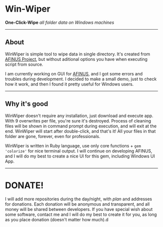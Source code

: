 # Win-Wiper
**One-Click-Wipe** _all folder data on Windows machines_

---

## About

WinWiper is simple tool to wipe data in single directory. It's created from [AFINUS Project](https://github.com/cybersecrs/afinus), but without aditional options you have when executing script from source.  

I am currently working on GUI for [AFINUS](https://github.com/cybersecrs/afinus), and I got some errors and troubles during development.  I decided to make a small demo, just to check how it work, and then I found it pretty useful for Windows users.

---

## Why it's good

WinWiper doesn't require any installation, just download and execute app. With 9 overwrites per file, you're sure it's destroyed. Process of cleaning files will be shown in command prompt during execution, and will exit at the end. WinWiper will start after double-click, and that's it! All your files in that folder are gone, forever, even for professionals.

WinWiper is written in Ruby language, use only core functions + `gem 'colorize'` for nice terminal output. I will continue on developing AFINUS, and I will do my best to create a nice UI for this gem, including Windows UI App.

---

# DONATE!

I will add more repositories during the day/night, with *plan* and addresses for donations. Each donation will be anonymous and transparent, and all money will be shared between developers. If you have special wish about some software, contact me and I will do my best to create it for you, as long as you place donation (doesn't matter how much).d
